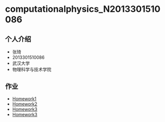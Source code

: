 # computationalphysics_N2013301510086
## 个人介绍
- 张琦
- 2013301510086
- 武汉大学
- 物理科学与技术学院

## 作业
- [Homework1](https://github.com/newton2ndlaw/computationalphysics_N2013301510086/blob/master/README.md)
- [Homework2](https://github.com/newton2ndlaw/computationalphysics_N2013301510086/blob/master/Homework2.md)
- [Homework3](https://github.com/newton2ndlaw/computationalphysics_N2013301510086/blob/master/Homework3.md)
- [Homework3](https://github.com/newton2ndlaw/computationalphysics_N2013301510086/blob/master/Homework4.md)
